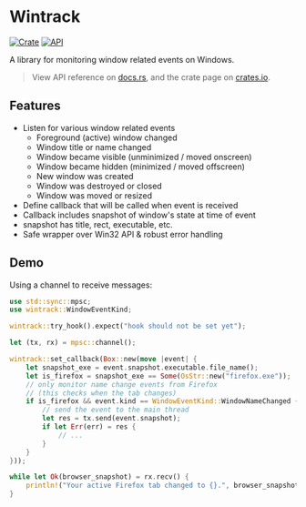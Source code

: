 # Wintrack

[![Crate](https://img.shields.io/crates/v/wintrack.svg)](https://crates.io/crates/wintrack)
[![API](https://docs.rs/wintrack/badge.svg)](https://docs.rs/wintrack)

A library for monitoring window related events on Windows.

> View API reference on [docs.rs](https://docs.rs/wintrack), and the crate page on [crates.io](https://crates.io/crates/wintrack).

## Features
- Listen for various window related events
    -  Foreground (active) window changed
    -  Window title or name changed
    -  Window became visible (unminimized / moved onscreen)
    -  Window became hidden (minimized / moved offscreen)
    -  New window was created
    -  Window was destroyed or closed
    -  Window was moved or resized
-  Define callback that will be called when event is received
-  Callback includes snapshot of window's state at time of event
-  snapshot has title, rect, executable, etc.
- Safe wrapper over Win32 API & robust error handling

## Demo
Using a channel to receive messages:
```rust
use std::sync::mpsc;
use wintrack::WindowEventKind;

wintrack::try_hook().expect("hook should not be set yet");

let (tx, rx) = mpsc::channel();

wintrack::set_callback(Box::new(move |event| {
    let snapshot_exe = event.snapshot.executable.file_name();
    let is_firefox = snapshot_exe == Some(OsStr::new("firefox.exe"));
    // only monitor name change events from Firefox
    // (this checks when the tab changes)
    if is_firefox && event.kind == WindowEventKind::WindowNameChanged {
        // send the event to the main thread
        let res = tx.send(event.snapshot);
        if let Err(err) = res {
            // ...
        }
    }
}));

while let Ok(browser_snapshot) = rx.recv() {
    println!("Your active Firefox tab changed to {}.", browser_snapshot.title);
}
```

